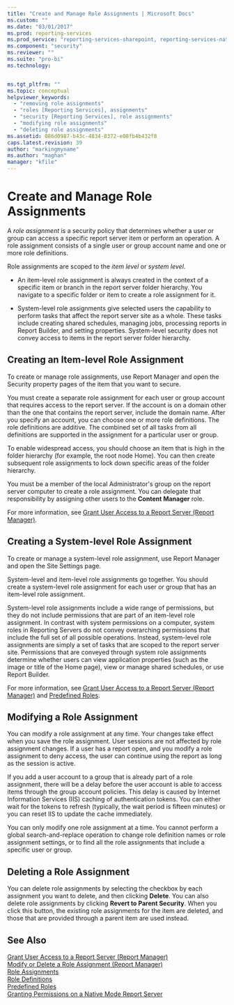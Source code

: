 ```yaml
---
title: "Create and Manage Role Assignments | Microsoft Docs"
ms.custom: ""
ms.date: "03/01/2017"
ms.prod: reporting-services
ms.prod_service: "reporting-services-sharepoint, reporting-services-native"
ms.component: "security"
ms.reviewer: ""
ms.suite: "pro-bi"
ms.technology: 


ms.tgt_pltfrm: ""
ms.topic: conceptual
helpviewer_keywords: 
  - "removing role assignments"
  - "roles [Reporting Services], assignments"
  - "security [Reporting Services], role assignments"
  - "modifying role assignments"
  - "deleting role assignments"
ms.assetid: 086d0987-b43c-4834-8372-e08fb4b432f8
caps.latest.revision: 39
author: "markingmyname"
ms.author: "maghan"
manager: "kfile"
---
```

# Create and Manage Role Assignments
  A *role assignment* is a security policy that determines whether a user or group can access a specific report server item or perform an operation. A role assignment consists of a single user or group account name and one or more role definitions.  
  
 Role assignments are scoped to the *item level* or *system level*.  
  
-   An item-level role assignment is always created in the context of a specific item or branch in the report server folder hierarchy. You navigate to a specific folder or item to create a role assignment for it.  
  
-   System-level role assignments give selected users the capability to perform tasks that affect the report server site as a whole. These tasks include creating shared schedules, managing jobs, processing reports in Report Builder, and setting properties. System-level security does not convey access to items in the report server folder hierarchy.  
  
## Creating an Item-level Role Assignment  
 To create or manage role assignments, use Report Manager and open the Security property pages of the item that you want to secure.  
  
 You must create a separate role assignment for each user or group account that requires access to the report server. If the account is on a domain other than the one that contains the report server, include the domain name. After you specify an account, you can choose one or more role definitions. The role definitions are additive. The combined set of all tasks from all definitions are supported in the assignment for a particular user or group.  
  
 To enable widespread access, you should choose an item that is high in the folder hierarchy (for example, the root node Home). You can then create subsequent role assignments to lock down specific areas of the folder hierarchy.  
  
 You must be a member of the local Administrator's group on the report server computer to create a role assignment. You can delegate that responsibility by assigning other users to the **Content Manager** role.  
  
 For more information, see [Grant User Access to a Report Server &#40;Report Manager&#41;](../../reporting-services/security/grant-user-access-to-a-report-server-report-manager.md).  
  
## Creating a System-level Role Assignment  
 To create or manage a system-level role assignment, use Report Manager and open the Site Settings page.  
  
 System-level and item-level role assignments go together. You should create a system-level role assignment for each user or group that has an item-level role assignment.  
  
 System-level role assignments include a wide range of permissions, but they do not include permissions that are part of an item-level role assignment. In contrast with system permissions on a computer, system roles in Reporting Servers do not convey overarching permissions that include the full set of all possible operations. Instead, system-level role assignments are simply a set of tasks that are scoped to the report server site. Permissions that are conveyed through system role assignments determine whether users can view application properties (such as the image or title of the Home page), view or manage shared schedules, or use Report Builder.  
  
 For more information, see [Grant User Access to a Report Server &#40;Report Manager&#41;](../../reporting-services/security/grant-user-access-to-a-report-server-report-manager.md) and [Predefined Roles](../../reporting-services/security/role-definitions-predefined-roles.md).  
  
## Modifying a Role Assignment  
 You can modify a role assignment at any time. Your changes take effect when you save the role assignment. User sessions are not affected by role assignment changes. If a user has a report open, and you modify a role assignment to deny access, the user can continue using the report as long as the session is active.  
  
 If you add a user account to a group that is already part of a role assignment, there will be a delay before the user account is able to access items through the group account policies. This delay is caused by Internet Information Services (IIS) caching of authentication tokens. You can either wait for the tokens to refresh (typically, the wait period is fifteen minutes) or you can reset IIS to update the cache immediately.  
  
 You can only modify one role assignment at a time. You cannot perform a global search-and-replace operation to change role definition names or role assignment settings, or to find all the role assignments that include a specific user or group.  
  
## Deleting a Role Assignment  
 You can delete role assignments by selecting the checkbox by each assignment you want to delete, and then clicking **Delete**. You can also delete role assignments by clicking **Revert to Parent Security**. When you click this button, the existing role assignments for the item are deleted, and those that are provided through a parent item are used instead.  
  
## See Also  
 [Grant User Access to a Report Server &#40;Report Manager&#41;](../../reporting-services/security/grant-user-access-to-a-report-server-report-manager.md)   
 [Modify or Delete a Role Assignment &#40;Report Manager&#41;](../../reporting-services/security/role-assignments-modify-or-delete.md)   
 [Role Assignments](../../reporting-services/security/role-assignments.md)   
 [Role Definitions](../../reporting-services/security/role-definitions.md)   
 [Predefined Roles](../../reporting-services/security/role-definitions-predefined-roles.md)   
 [Granting Permissions on a Native Mode Report Server](../../reporting-services/security/granting-permissions-on-a-native-mode-report-server.md)  
  
  
